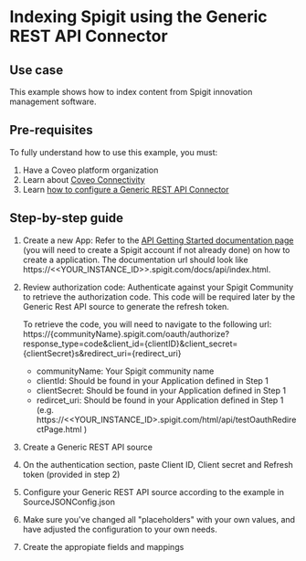 # Indexing Spigit using the Generic REST API Connector

## Use case
This example shows how to index content from Spigit innovation management software.

## Pre-requisites
To fully understand how to use this example, you must:
1. Have a Coveo platform organization
2. Learn about [Coveo Connectivity](https://docs.coveo.com/en/1702/cloud-v2-administrators/add-or-edit-a-source-using-one-of-the-available-connectors)
3. Learn [how to configure a Generic REST API Connector](https://docs.coveo.com/en/1896/cloud-v2-administrators/add-or-edit-a-generic-rest-api-source)

## Step-by-step guide
1. Create a new App: Refer to the [API Getting Started documentation page](https://support.spigit.com/hc/en-us/articles/115001307506-API-Getting-Started) (you will need to create a Spigit account if not already done) on how to create a application. The documentation url should look like https://<<YOUR_INSTANCE_ID>>.spigit.com/docs/api/index.html.
2. Review authorization code: 
    Authenticate against your Spigit Community to retrieve the authorization code. This code will be required later by the Generic Rest API source to generate the refresh token.

    To retrieve the code, you will need to navigate to the following url:
    https://{communityName}.spigit.com/oauth/authorize?response_type=code&client_id={clientID}&client_secret={clientSecret}s&redirect_uri={redirect_uri}
    * communityName: Your Spigit community name
    * clientId: Should be found in your Application defined in Step 1
    * clientSecret: Should be found in your Application defined in Step 1
    * redircet_uri: Should be found in your Application defined in Step 1 (e.g. https://<<YOUR_INSTANCE_ID>.spigit.com/html/api/testOauthRedirectPage.html )

3. Create a Generic REST API source
4. On the authentication section, paste Client ID, Client secret and Refresh token (provided in step 2) 
5. Configure your Generic REST API source according to the example in SourceJSONConfig.json
6. Make sure you've changed all "placeholders" with your own values, and have adjusted the configuration to your own needs.
7. Create the appropiate fields and mappings